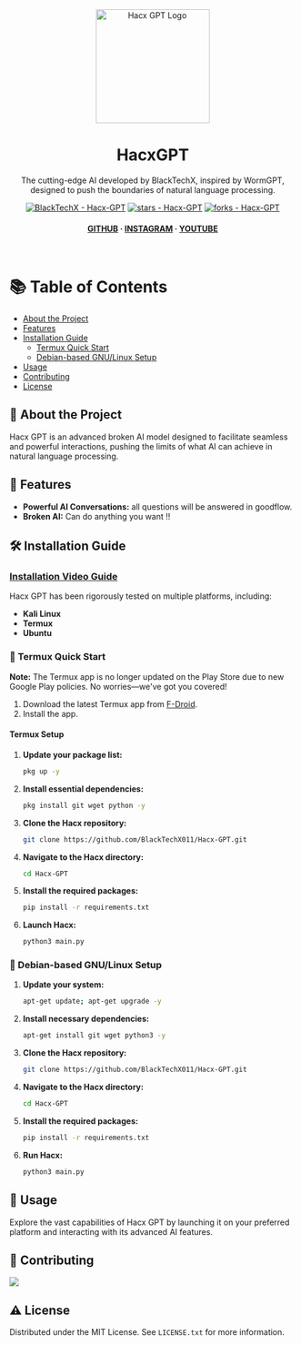 <div align="center">

  <img src="https://github.com/BlackTechX011/Hacx-GPT/blob/main/logo_HacxGPT.png" alt="Hacx GPT Logo" width="200" height="auto" />
  <h1>HacxGPT</h1>
  
  <p>
    The cutting-edge AI developed by BlackTechX, inspired by WormGPT, designed to push the boundaries of natural language processing.
  </p>
  
  <!-- Badges -->
  <p>
    <a href="https://github.com/BlackTechX011/Hacx-GPT" title="Go to GitHub repo"><img src="https://img.shields.io/static/v1?label=BlackTechX&message=Hacx-GPT&color=blue&logo=github" alt="BlackTechX - Hacx-GPT"></a>
    <a href="https://github.com/BlackTechX011/Hacx-GPT"><img src="https://img.shields.io/github/stars/BlackTechX011/Hacx-GPT?style=social" alt="stars - Hacx-GPT"></a>
    <a href="https://github.com/BlackTechX011/Hacx-GPT"><img src="https://img.shields.io/github/forks/BlackTechX011/Hacx-GPT?style=social" alt="forks - Hacx-GPT"></a>
  </p>
   
  <h4>
    <a href="https://www.GitHub.com/BlackTechX011/">GITHUB</a>
    <span> · </span>
    <a href="https://www.instagram.com/BlackTechX011/">INSTAGRAM</a>
    <span> · </span>
    <a href="https://www.youtube.com/c/BlackTechX011">YOUTUBE</a>
 
  </h4>
</div>

<br />

<!-- Table of Contents -->
# 📚 Table of Contents

- [About the Project](#star2-about-the-project)
- [Features](#dart-features)
- [Installation Guide](#toolbox-installation-guide)
  - [Termux Quick Start](#iphone-termux-quick-start)
  - [Debian-based GNU/Linux Setup](#penguin-debian-based-gnulinux-setup)
- [Usage](#eyes-usage)
- [Contributing](#wave-contributing)
- [License](#warning-license)


<!-- About the Project -->
## 🌟 About the Project

Hacx GPT is an advanced broken AI model designed to facilitate seamless and powerful interactions, pushing the limits of what AI can achieve in natural language processing.

<!-- Features -->
## 🎯 Features

- **Powerful AI Conversations:** all questions will be answered in goodflow.
- **Broken AI:** Can do anything you want !!
<!-- Installation Guide -->
## 🛠️ Installation Guide

### [Installation Video Guide](https://youtu.be/MIGSUM4PGh4)

Hacx GPT has been rigorously tested on multiple platforms, including:

- **Kali Linux**
- **Termux**
- **Ubuntu**

### 📱 Termux Quick Start

**Note:** The Termux app is no longer updated on the Play Store due to new Google Play policies. No worries—we've got you covered!

1. Download the latest Termux app from [F-Droid](https://f-droid.org/repo/com.termux_118.apk).
2. Install the app.

#### Termux Setup

1. **Update your package list:**
   ```bash
   pkg up -y
   ```
2. **Install essential dependencies:**
   ```bash
   pkg install git wget python -y
   ```
3. **Clone the Hacx repository:**
   ```bash
   git clone https://github.com/BlackTechX011/Hacx-GPT.git
   ```
4. **Navigate to the Hacx directory:**
   ```bash
   cd Hacx-GPT
   ```
5. **Install the required packages:**
   ```bash
   pip install -r requirements.txt
   ```
6. **Launch Hacx:**
   ```bash
   python3 main.py
   ```

### 🐧 Debian-based GNU/Linux Setup

1. **Update your system:**
   ```bash
   apt-get update; apt-get upgrade -y
   ```
2. **Install necessary dependencies:**
   ```bash
   apt-get install git wget python3 -y
   ```
3. **Clone the Hacx repository:**
   ```bash
   git clone https://github.com/BlackTechX011/Hacx-GPT.git
   ```
4. **Navigate to the Hacx directory:**
   ```bash
   cd Hacx-GPT
   ```
5. **Install the required packages:**
   ```bash
   pip install -r requirements.txt
   ```
6. **Run Hacx:**
   ```bash
   python3 main.py
   ```

<!-- Usage -->
## 👀 Usage

Explore the vast capabilities of Hacx GPT by launching it on your preferred platform and interacting with its advanced AI features.

<!-- Contributing -->
## 👋 Contributing

<a href="https://github.com/BlackTechX011/Hacx-GPT/graphs/contributors">
  <img src="https://contrib.rocks/image?repo=BlackTechX011/Hacx-GPT" />
</a>

<!-- License -->
## ⚠️ License

Distributed under the MIT License. See `LICENSE.txt` for more information.

